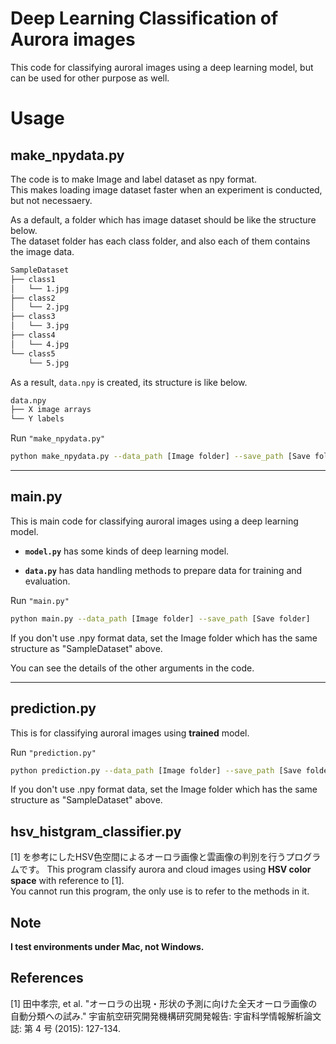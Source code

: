 # Deep Learning Classification of Aurora images

This code for classifying auroral images using a deep learning model, but can be used for other purpose as well.

# Usage
## make_npydata.py

The code is to make Image and label dataset as npy format.<br>
This makes loading image dataset faster when an experiment is conducted, but not necessaery.

As a default, a folder which has image dataset should be like the structure below.<br>
The dataset folder has each class folder, and also each of them contains the image data.

```bash
SampleDataset
├── class1
│   └── 1.jpg
├── class2
│   └── 2.jpg
├── class3
│   └── 3.jpg
├── class4
│   └── 4.jpg
└── class5
    └── 5.jpg
```

As a result, `data.npy` is created, its structure is like below.

```bash
data.npy
├── X image arrays
└── Y labels
```

Run `"make_npydata.py"`

```bash
python make_npydata.py --data_path [Image folder] --save_path [Save folder] --img_size [image size]
```

---

## main.py

This is main code for classifying auroral images using a deep learning model.

- **`model.py`** has some kinds of deep learning model.

- **`data.py`** has data handling methods to prepare data for training and evaluation.


Run `"main.py"`

```bash
python main.py --data_path [Image folder] --save_path [Save folder]
```

If you don't use .npy format data, set the Image folder which has the same structure as "SampleDataset" above. <br>

You can see the details of the other arguments in the code.

---

## prediction.py

This is for classifying auroral images using **trained** model.

Run `"prediction.py"`

```bash
python prediction.py --data_path [Image folder] --save_path [Save folder] --fps 20.0
```

If you don't use .npy format data, set the Image folder which has the same structure as "SampleDataset" above. <br>


## hsv_histgram_classifier.py

[1] を参考にしたHSV色空間によるオーロラ画像と雲画像の判別を行うプログラムです。
This program classify aurora and cloud images using **HSV color space** with reference to [1].<br>
You cannot run this program, the only use is to refer to the methods in it.


## Note

**I test environments under Mac, not Windows.**

## References

[1] 田中孝宗, et al. "オーロラの出現・形状の予測に向けた全天オーロラ画像の自動分類への試み." 宇宙航空研究開発機構研究開発報告: 宇宙科学情報解析論文誌: 第 4 号 (2015): 127-134.
